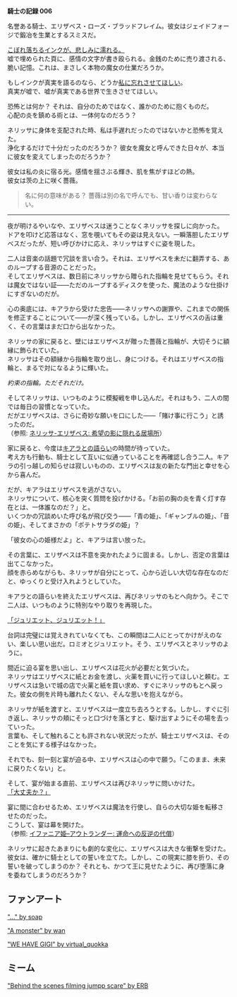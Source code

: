 <!-- title: エリザベス・スミス・ブラッドフレイム -->
<!-- status: 生存 -->

**騎士の記録 006**

名誉ある騎士、エリザベス・ローズ・ブラッドフレイム。彼女はジェイドフォージで鍛冶を生業とするスミスだ。

[こぼれ落ちるインクが、悲しみに濡れる。](https://www.youtube.com/live/b-jTHH6KW5w?si=-HpFkakfQcE6y6EO&t=363)  
嘘で埋められた頁に、感情の文字が書き殴られる。金銭のために売り渡される、脆い記憶。これは、まさしく本物の魔女の仕業だろうか。

もしインクが真実を語るのなら、どうか[私に忘れさせてほしい](https://www.youtube.com/live/b-jTHH6KW5w?si=9ftHdvHFDe7BKzLe&t=410)。  
真実が嘘で、嘘が真実である世界で生きさせてほしい。

恐怖とは何か？ それは、自分のためではなく、誰かのために抱くものだ。  
心配の炎を鎮める術とは、一体何なのだろう？

ネリッサに身体を支配された時、私は手遅れだったのではないかと恐怖を覚えた。  
浄化するだけで十分だったのだろうか？ 彼女を魔女と呼んできた日々が、本当に彼女を変えてしまったのだろうか？

彼女は私の炎に宿る光。感情を揺さぶる輝き、肌を焦がすほどの熱。  
彼女は茨の上に咲く薔薇。

> 名に何の意味がある？ 薔薇は別の名で呼んでも、甘い香りは変わらない。

---

夜が明けるやいなや、エリザベスは迷うことなくネリッサを探しに向かった。  
ドアを叩けど応答はなく、窓を覗いてもその姿は見えない。一瞬落胆したエリザベスだったが、短い呼びかけに応え、ネリッサはすぐに姿を現した。

二人は音楽の話題で冗談を言い合う。それは、エリザベスを未だに翻弄する、あのループする音源のことだった。  
そしてエリザベスは、数日前にネリッサから贈られた指輪を見せてもらう。それは魔女ではない証――ただのループするディスクを使った、魔法のような仕掛けにすぎないのだが。

心の奥底には、キアラから受けた忠告――ネリッサへの謝罪や、これまでの関係を修正することについて――が深く残っている。しかし、エリザベスの舌は重く、その言葉はまだ口から出なかった。

ネリッサの家に戻ると、壁にはエリザベスが贈った薔薇と指輪が、大切そうに額縁に飾られていた。  
ネリッサはその額縁から指輪を取り出し、身につける。それはエリザベスの指輪と、まるで対になるように輝いた。

_約束の指輪。ただそれだけ。_

そしてネリッサは、いつものように模擬戦を申し込んだ。それはもう、二人の間では毎日の習慣となっていた。  
だがエリザベスは、さらに奇妙な願いを口にした――「賭け事に行こう」と誘ったのだ。  
（参照: [ネリッサ-エリザベス: 希望の影に隠れる居場所](#edge:liz-nerissa)）

家に戻ると、今度は[キアラとの語らい](https://www.youtube.com/live/b-jTHH6KW5w?si=oGPHYYz-3nlKro3Y&t=4582)の時間が待っていた。  
考え方も行動も、騎士として互いに似通っていることを再確認し合う二人。キアラの引っ越しの知らせは寂しいものの、エリザベスは友の新たな門出と幸せを心から喜んだ。

だが、キアラはエリザベスを逃がさない。  
ネリッサについて、核心を突く質問を投げかける。「お前の胸の炎を青く灯す存在とは、一体誰なのだ？」と。  
いくつかの冗談めいた呼び名が飛び交う――「青の姫」、「ギャンブルの姫」、「音の姫」、そしてまさかの「ポテトサラダの姫」？

「彼女の心の姫様だよ」と、キアラは言い放った。

その言葉に、エリザベスは不意を突かれたように固まる。しかし、否定の言葉は出てこなかった。  
顔を赤らめながらも、ネリッサが自分にとって、心から近しい大切な存在なのだと、ゆっくりと受け入れようとしていた。

キアラとの語らいを終えたエリザベスは、再びネリッサのもとへ向かう。そこで二人は、いつものように特別なやり取りを再現した。

[「ジュリエット、ジュリエット！」](#embed:https://www.youtube.com/live/b-jTHH6KW5w?si=wW_PnKZylMBJiFeK&t=5150)

台詞は完璧には覚えきれていなくても、この瞬間は二人にとってかけがえのない、楽しい思い出だ。ロミオとジュリエット。そう、エリザベスとネリッサのように。

間近に迫る宴を思い出し、エリザベスは花火が必要だと気づいた。  
ネリッサはエリザベスに紙とお金を渡し、火薬を買いに行ってほしいと頼む。エリザベスは急いで城の店で火薬と紙を買い求め、すぐにネリッサのもとへ戻った。彼女の側を片時も離れたくない、そんな思いを抱えながら。

ネリッサが紙を渡すと、エリザベスは一度立ち去ろうとする。しかし、すぐに引き返し、ネリッサの頬にそっと口づけを落とすと、駆け出すようにその場を去っていった。  
言葉も、そして触れることも許されない状況だったが、騎士エリザベスは、そのことを気にする様子はなかった。

それでも、刻一刻と宴が迫る中、エリザベスは心の中で願う。「このまま、未来に戻りたくない」と。

そして、宴が始まる直前、エリザベスは再びネリッサに問いかけた。  
[「大丈夫か？」](https://www.youtube.com/live/b-jTHH6KW5w?si=aVt1IOPOs86fL63N&t=6456)

宴に間に合わせるため、エリザベスは魔法を行使し、自らの大切な姫を転移させたのだった。  
こうして、宴は幕を開けた。  
（参照: [イファニア姫–アウトランダー: 運命への反逆の代償](#edge:iphania-outlander)）

ネリッサに起きたあまりにも劇的な変化に、エリザベスは大きな衝撃を受けた。  
彼女は、確かに騎士としての誓いを立てた。しかし、この現実に膝を折り、その誓いを破ってしまうのか？ それとも、かつて王に見せたように、再び堕落に身を委ねてしまうのだろうか？

## ファンアート

["..." by soap](https://x.com/SiFXi_/status/1922931817402806278)

<!-- nerissa -->

["A monster" by wan](https://x.com/wan_m_i/status/1921889316306919884)

<!-- nerissa -->

["WE HAVE GIGI" by virtual_quokka](https://x.com/virtual_quokka/status/1941922276712366186)

<!-- shiori -->

## ミーム

["Behind the scenes filming jumpp scare" by ERB](https://x.com/ERBloodflame/status/1922836899917332646)